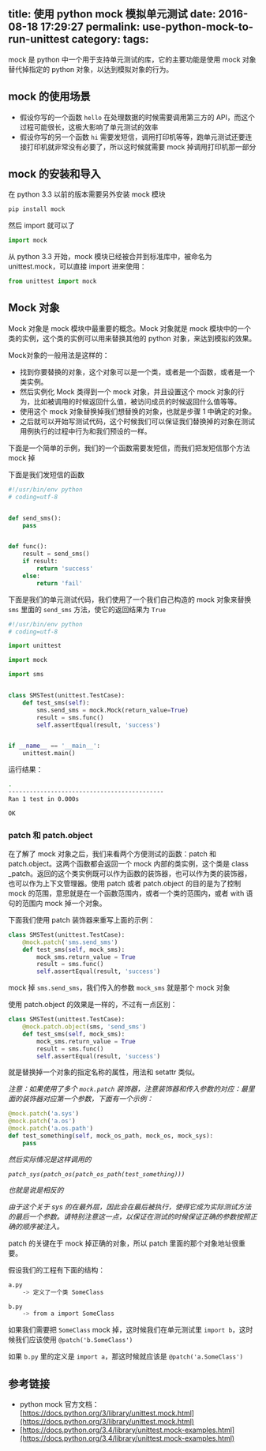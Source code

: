 title: 使用 python mock 模拟单元测试
date: 2016-08-18 17:29:27
permalink: use-python-mock-to-run-unittest
category:
tags:
---

mock 是 python 中一个用于支持单元测试的库，它的主要功能是使用 mock 对象替代掉指定的 python 对象，以达到模拟对象的行为。

<!--more-->

## mock 的使用场景

* 假设你写的一个函数 `hello` 在处理数据的时候需要调用第三方的 API，而这个过程可能很长，这极大影响了单元测试的效率
* 假设你写的另一个函数 `hi` 需要发短信，调用打印机等等，跑单元测试还要连接打印机就非常没有必要了，所以这时候就需要 mock 掉调用打印机那一部分

## mock 的安装和导入

在 python 3.3 以前的版本需要另外安装 mock 模块

```bash
pip install mock
```

然后 import 就可以了

```python
import mock
```

从 python 3.3 开始，mock 模块已经被合并到标准库中，被命名为 unittest.mock，可以直接 import 进来使用：

```python
from unittest import mock
```

## Mock 对象
Mock 对象是 mock 模块中最重要的概念。Mock 对象就是 mock 模块中的一个类的实例，这个类的实例可以用来替换其他的 python 对象，来达到模拟的效果。

Mock对象的一般用法是这样的：

* 找到你要替换的对象，这个对象可以是一个类，或者是一个函数，或者是一个类实例。
* 然后实例化 Mock 类得到一个 mock 对象，并且设置这个 mock 对象的行为，比如被调用的时候返回什么值，被访问成员的时候返回什么值等等。
* 使用这个 mock 对象替换掉我们想替换的对象，也就是步骤 1 中确定的对象。
* 之后就可以开始写测试代码，这个时候我们可以保证我们替换掉的对象在测试用例执行的过程中行为和我们预设的一样。

下面是一个简单的示例，我们的一个函数需要发短信，而我们把发短信那个方法 mock 掉

下面是我们发短信的函数

```python
#!/usr/bin/env python
# coding=utf-8


def send_sms():
    pass


def func():
    result = send_sms()
    if result:
        return 'success'
    else:
        return 'fail'
```

下面是我们的单元测试代码，我们使用了一个我们自己构造的 mock 对象来替换 `sms` 里面的 `send_sms` 方法，使它的返回结果为 `True`

```python
#!/usr/bin/env python
# coding=utf-8

import unittest

import mock

import sms


class SMSTest(unittest.TestCase):
    def test_sms(self):
        sms.send_sms = mock.Mock(return_value=True)
        result = sms.func()
        self.assertEqual(result, 'success')


if __name__ == '__main__':
    unittest.main()
```

运行结果：

```bash
.
--------------------------------------------
Ran 1 test in 0.000s

OK
```

### patch 和 patch.object

在了解了 mock 对象之后，我们来看两个方便测试的函数：patch 和 patch.object。这两个函数都会返回一个 mock 内部的类实例，这个类是 class _patch。返回的这个类实例既可以作为函数的装饰器，也可以作为类的装饰器，也可以作为上下文管理器。使用 patch 或者 patch.object 的目的是为了控制 mock 的范围，意思就是在一个函数范围内，或者一个类的范围内，或者 with 语句的范围内 mock 掉一个对象。

下面我们使用 patch 装饰器来重写上面的示例：

```python
class SMSTest(unittest.TestCase):
    @mock.patch('sms.send_sms')
    def test_sms(self, mock_sms):
        mock_sms.return_value = True
        result = sms.func()
        self.assertEqual(result, 'success')
```

mock 掉 `sms.send_sms`，我们传入的参数 `mock_sms` 就是那个 mock 对象

使用 patch.object 的效果是一样的，不过有一点区别：

```python
class SMSTest(unittest.TestCase):
    @mock.patch.object(sms, 'send_sms')
    def test_sms(self, mock_sms):
        mock_sms.return_value = True
        result = sms.func()
        self.assertEqual(result, 'success')
```

就是替换掉一个对象的指定名称的属性，用法和 setattr 类似。

*注意：如果使用了多个 `mock.patch` 装饰器，注意装饰器和传入参数的对应：最里面的装饰器对应第一个参数，下面有一个示例：*

```python
@mock.patch('a.sys')
@mock.patch('a.os')
@mock.patch('a.os.path')
def test_something(self, mock_os_path, mock_os, mock_sys):
    pass
```

*然后实际情况是这样调用的*

*`patch_sys(patch_os(patch_os_path(test_something)))`*

*也就是说是相反的*

*由于这个关于 sys 的在最外层，因此会在最后被执行，使得它成为实际测试方法的最后一个参数。请特别注意这一点，以保证在测试的时候保证正确的参数按照正确的顺序被注入。*

patch 的关键在于 mock 掉正确的对象，所以 patch 里面的那个对象地址很重要。

假设我们的工程有下面的结构：

```bash
a.py
    -> 定义了一个类 SomeClass

b.py
    -> from a import SomeClass
```

如果我们需要把 `SomeClass` mock 掉，这时候我们在单元测试里 `import b`，这时候我们应该使用 `@patch('b.SomeClass')`

如果 `b.py` 里的定义是 `import a`，那这时候就应该是 `@patch('a.SomeClass')`


## 参考链接
* python mock 官方文档：[https://docs.python.org/3/library/unittest.mock.html](https://docs.python.org/3/library/unittest.mock.html)
* [https://docs.python.org/3.4/library/unittest.mock-examples.html](https://docs.python.org/3.4/library/unittest.mock-examples.html)
